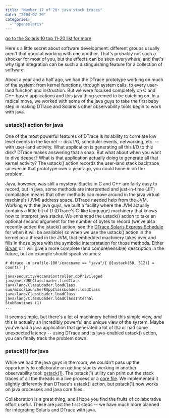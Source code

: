 ```yaml
---
title: "Number 17 of 20: java stack traces"
date: "2004-07-20"
categories: 
  - "opensolaris"
---
```


[go to the Solaris 10 top 11-20 list for more](http://dtrace.org/blogs/ahl/the_solaris_10_top_11)

Here's a little secret about software development: different groups usually aren't that good at working with one another. That's probably not such a shocker for most of you, but the effects can be seen everywhere, and that's why tight integration can be such a distinguishing feature for a collection of software.

About a year and a half ago, we had the DTrace prototype working on much of the system: from kernel functions, through system calls, to every user-land function and instruction. But we were focused completely on C and C++ based applications and this java thing seemed to be catching on. In a radical move, we worked with some of the java guys to take the first baby step in making DTrace and Solaris's other observability tools begin to work with java.

### ustack() action for java

One of the most powerful features of DTrace is its ability to correlate low level events in the kernel -- disk I/O, scheduler events, networking, etc. -- with user-land activity. What application is generating all this I/O to this disk? DTrace makes answering that a snap. But what about when you want to dive deeper? What is that application actually doing to generate all that kernel activity? The ustack() action records the user-land stack backtrace so even in that prototype over a year ago, you could hone in on the problem.

Java, however, was still a mystery. Stacks in C and C++ are fairly easy to record, but in java, some methods are interpretted and just-in-time (JIT) compilation means that other methods can move around in the java virtual machine's (JVM) address space. DTrace needed help from the JVM. Working with the java guys, we built a facility where the JVM actually contains a little bit of D (DTrace's C-like language) machinery that knows how to interpret java stacks. We enhanced the ustack() action to take an optional second argument for the number of bytes to record (we've also recently added the jstack() action; see the [DTrace Solaris Express Schedule](http://blogs.sun.com/roller/page/ahl/dtracesched) for when it will be available) so when we use the ustack() action in the kernel on a thread in the JVM, that embedded machinery takes over and fills in those bytes with the symbolic interpretation for those methods. Either [Bryan](http://blogs.sun.com/bmc) or I will give a more complete (and comprehensible) description in the future, but an example should speak volumes:

```
# dtrace -n profile-100'/execname == "java"/{ @[ustack(50, 512)] = count() }'
...
java/security/AccessController.doPrivileged
java/net/URLClassLoader.findClass
java/lang/ClassLoader.loadClass
sun/misc/Launcher$AppClassLoader.loadClass
java/lang/ClassLoader.loadClass
java/lang/ClassLoader.loadClassInternal
StubRoutines (1)
...

```

It seems simple, but there's a lot of machinery behind this simple view, _and_ this is actually an incredibly powerful and unique view of the system. Maybe you've had a java application that generated a lot of I/O or had some unexpected latency -- using DTrace and its java-enabled ustack() action, you can finally track the problem down.

### pstack(1) for java

While we had the java guys in the room, we couldn't pass up the opportunity to collaborate on getting stacks working in another observability tool: [pstack(1)](http://docs.sun.com/db/doc/817-0689/6mgfkpd1d?a=view). The pstack(1) utility can print out the stack traces of all the threads in a live process or a [core file](http://dtrace.org/blogs/ahl/number_13_of_20_core). We implemented it slightly differently than DTrace's ustack() action, but pstack(1) now works on java processes and java core files.

Collaboration is a great thing, and I hope you find the fruits of collaborative effort useful. These are just the first steps -- we have much more planned for integrating Solaris and DTrace with java.
